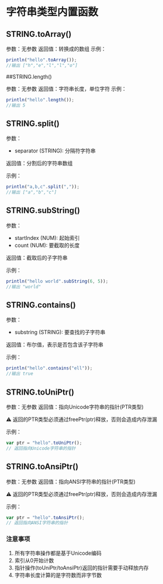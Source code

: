 # 字符串类型内置函数

## STRING.toArray()

参数：无参数
返回值：转换成的数组
示例：
```javascript
println("hello".toArray());
//输出 ["h","e","l","l","o"]
```

##STRING.length()

参数：无参数
返回值：字符串长度，单位字符
示例：

```javascript
println("hello".length());
//输出 5
```

## STRING.split()

参数：
- separator (STRING): 分隔符字符串

返回值：分割后的字符串数组

示例：
```javascript
println("a,b,c".split(","));
//输出 ["a","b","c"]
```

## STRING.subString()

参数：
- startIndex (NUM): 起始索引
- count (NUM): 要截取的长度

返回值：截取后的子字符串

示例：
```javascript
println("hello world".subString(6, 5));
//输出 "world"
```

## STRING.contains()

参数：
- substring (STRING): 要查找的子字符串

返回值：布尔值，表示是否包含该子字符串

示例：
```javascript
println("hello".contains("ell"));
//输出 true
```

## STRING.toUniPtr()

参数：无参数
返回值：指向Unicode字符串的指针(PTR类型)

⚠ 返回的PTR类型必须通过freePtr(ptr)释放，否则会造成内存泄漏

示例：
```javascript
var ptr = "hello".toUniPtr();
// 返回指向Unicode字符串的指针
```

## STRING.toAnsiPtr()

参数：无参数
返回值：指向ANSI字符串的指针(PTR类型)

⚠ 返回的PTR类型必须通过freePtr(ptr)释放，否则会造成内存泄漏

示例：
```javascript
var ptr = "hello".toAnsiPtr();
// 返回指向ANSI字符串的指针
```

### 注意事项
1. 所有字符串操作都是基于Unicode编码
2. 索引从0开始计数
3. 指针操作(toUniPtr/toAnsiPtr)返回的指针需要手动释放内存
4. 字符串长度计算的是字符数而非字节数
